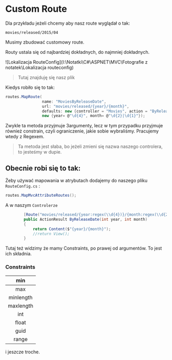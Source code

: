 # Custom Route

Dla przykładu jeżeli chcemy aby nasz route wyglądał o tak:

```
movies/released/2015/04	
```

Musimy zbudować customowy route.

Routy ustala się od najbardziej dokładnych, do najmniej dokładnych.

![Lokalizacja RouteConfig](I:\Notatki\C#\ASPNET\MVC\Fotografie z notatek\Lokalizacja routeconfig)

> Tutaj znajduję się nasz plik

Kiedys robiło się to tak:

```csharp
routes.MapRoute(
                name: "MoviesByReleaseDate",
                url: "movies/released/{year}/{month}",
                defaults: new {controller = "Movies", action = "ByReleaseDate"},
                new {year= @"\d{4}", month= @"\d{2}|\d{1}"});
```

Zwykle ta metoda przyjmuje 3argumenty, lecz w tym przypadku przyjmuje również constrain, czyli ograniczenie, jakie sobie wybraliśmy. Pracujemy wtedy z Regexem.

> Ta metoda jest słaba, bo jeżeli zmieni się nazwa naszego controlera, to jesteśmy w dupie. 

## Obecnie robi się to tak:

Żeby używać mapowania w atrybutach dodajemy do naszego pliku `RouteConfig.cs` :

```csharp
routes.MapMvcAttributeRoutes();
```

A w naszym `Controlerze`

```csharp
        [Route("movies/released/{year:regex(\\d{4})}/{month:regex(\\d{2}):range(1,2)}")]
        public ActionResult ByReleaseDate(int year, int month)
        {
            return Content($"{year}/{month}");
            //return View();
        }
```

Tutaj też widzimy że mamy Constraints, po prawej od argumentów. To jest ich składnia.

### Constraints

|    min    |
| :-------: |
|    max    |
| minlength |
| maxlength |
|    int    |
|   float   |
|   guid    |
|   range   |

i jeszcze troche. 